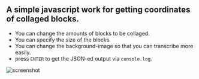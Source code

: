 A simple javascript work for getting coordinates of collaged blocks.
----

 * You can change the amounts of blocks to be collaged.
 * You can specify the size of the blocks.
 * You can change the background-image so that you can transcribe more easily.
 * press `ENTER` to get the JSON-ed output via `console.log`.

![screenshot](https://lh5.googleusercontent.com/_RrEBYXh3BJQ/TaR9pvzym5I/AAAAAAAAEFg/Dd19bGBSiOE/s800/275007416.png)
